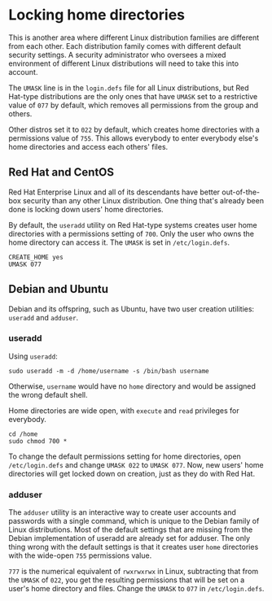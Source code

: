 # Locking home directories

This is another area where different Linux distribution families are different from each other. Each distribution family comes with different default security settings. A security administrator who oversees a mixed environment of different Linux distributions will need to take this into account.

The `UMASK` line is in the `login.defs` file for all Linux distributions, but Red Hat-type distributions are the only ones that have `UMASK` set to a restrictive value of `077` by default, which removes all permissions from the group and others.

Other distros set it to `022` by default, which creates home directories with a permissions value of `755`. This allows everybody to enter everybody else's home directories and access each others' files.

## Red Hat and CentOS

Red Hat Enterprise Linux and all of its descendants have better out-of-the-box security than any other Linux distribution. One thing that's already been done is locking down users' home directories.

By default, the `useradd` utility on Red Hat-type systems creates user home directories with a permissions setting of `700`. Only the user who owns the home directory can access it. The `UMASK` is set in `/etc/login.defs`.

    CREATE_HOME yes
    UMASK 077

## Debian and Ubuntu

Debian and its offspring, such as Ubuntu, have two user creation utilities: `useradd` and `adduser`.

### useradd

Using `useradd`:

    sudo useradd -m -d /home/username -s /bin/bash username

Otherwise, `username` would have no `home` directory and would be assigned the wrong default shell.

Home directories are wide open, with `execute` and `read` privileges for everybody.

    cd /home
    sudo chmod 700 *

To change the default permissions setting for home directories, open `/etc/login.defs` and change `UMASK 022` to `UMASK 077`. Now, new users' home directories will get locked down on creation, just as they do with Red Hat.

### adduser

The `adduser` utility is an interactive way to create user accounts and passwords with a single command, which is unique to the Debian family of Linux distributions. Most of the default settings that are missing from the Debian implementation of useradd are already set for adduser. The only thing wrong with the default settings is that it creates user `home` directories with the wide-open `755` permissions value. 

`777` is the numerical equivalent of `rwxrwxrwx` in Linux, subtracting that from the `UMASK` of `022`, you get the resulting permissions that will be set on a user's home directory and files. Change the `UMASK` to `077` in `/etc/login.defs`.